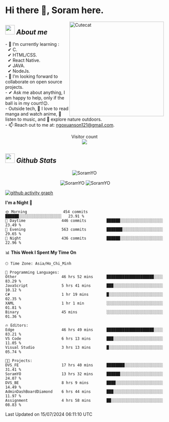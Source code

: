 # Hi there 👋, Soram here. 
 
<img align="right" width=300px alt="Cutecat" src="https://c.tenor.com/K33MDwMai28AAAAC/nyochio-d4dj.gif" />

## <img src="https://c.tenor.com/q8EQYnb8VLcAAAAi/re-zero.gif" width="30px">&nbsp;***About me***
 
\- 🌱 I’m currently learning :
  <br> &nbsp; ✔ C.
  <br> &nbsp; ✔ HTML/CSS.
  <br> &nbsp; ✔ React Native.
  <br> &nbsp; ✔ JAVA.
   <br> &nbsp; ✔ NodeJs.
<br> \- 👯 I’m looking forward to collaborate on open source projects.
<br> \- ✔ Ask me about anything, I am happy to help, only if the ball is in my court!😉.
<br> \- Outside tech,  📖 I love to read manga and watch anime, 🎵 listen to music, and 🌴 explore nature outdoors.
<br> \- 📫 Reach out to me at: ngoxuanson121@gmail.com.

<p align="center"> 
  Visitor count<br>
  <img src="https://profile-counter.glitch.me/SoramYO/count.svg" />
</p>

## <img src="https://c.tenor.com/moaQHad4VcMAAAAi/ram-dance.gif" width="30px">&nbsp;***Github Stats***
<p align="center"> <img src="https://komarev.com/ghpvc/?username=SoramYO" alt="SoramYO" /> </p>

<p align="center">&nbsp;<img align="center" src="https://github-readme-stats.vercel.app/api?username=SoramYO&theme=gotham&show_icons=true" alt="SoramYO" />

<img align="center" src="http://github-readme-streak-stats.herokuapp.com?user=SoramYO&theme=gotham&hide_border=true&date_format=M%20j%5B%2C%20Y%5D" alt="SoramYO" />


[![github activity graph](https://github-readme-activity-graph.vercel.app/graph?username=SoramYO&theme=tokyo-night)](https://github.com/SoramYO/github-readme-activity-graph)
<p src="https://github.com/sponsors/SoramYO/card" title="Sponsor SoramYO" height="225" width="600" style="border: 0;"></p>

<!--START_SECTION:waka-->
**I'm a Night 🦉** 

```text
🌞 Morning                454 commits         ██████░░░░░░░░░░░░░░░░░░░   23.91 % 
🌆 Daytime                446 commits         ██████░░░░░░░░░░░░░░░░░░░   23.49 % 
🌃 Evening                563 commits         ███████░░░░░░░░░░░░░░░░░░   29.65 % 
🌙 Night                  436 commits         ██████░░░░░░░░░░░░░░░░░░░   22.96 % 
```


📊 **This Week I Spent My Time On** 

```text
🕑︎ Time Zone: Asia/Ho_Chi_Minh

💬 Programming Languages: 
Other                    46 hrs 52 mins      █████████████████████░░░░   83.29 % 
JavaScript               5 hrs 41 mins       ███░░░░░░░░░░░░░░░░░░░░░░   10.12 % 
C#                       1 hr 19 mins        █░░░░░░░░░░░░░░░░░░░░░░░░   02.35 % 
XAML                     1 hr 1 min          ░░░░░░░░░░░░░░░░░░░░░░░░░   01.81 % 
Binary                   45 mins             ░░░░░░░░░░░░░░░░░░░░░░░░░   01.36 % 

🔥 Editors: 
Edge                     46 hrs 49 mins      █████████████████████░░░░   83.21 % 
VS Code                  6 hrs 13 mins       ███░░░░░░░░░░░░░░░░░░░░░░   11.05 % 
Visual Studio            3 hrs 13 mins       █░░░░░░░░░░░░░░░░░░░░░░░░   05.74 % 

🐱‍💻 Projects: 
DVS_FE                   17 hrs 40 mins      ████████░░░░░░░░░░░░░░░░░   31.41 % 
SoramYO                  13 hrs 32 mins      ██████░░░░░░░░░░░░░░░░░░░   24.07 % 
DVS_BE                   8 hrs 9 mins        ████░░░░░░░░░░░░░░░░░░░░░   14.49 % 
AdminDashBoardDiamond    6 hrs 44 mins       ███░░░░░░░░░░░░░░░░░░░░░░   11.97 % 
Assignment               4 hrs 58 mins       ██░░░░░░░░░░░░░░░░░░░░░░░   08.83 % 
```


 Last Updated on 15/07/2024 06:11:10 UTC
<!--END_SECTION:waka-->
